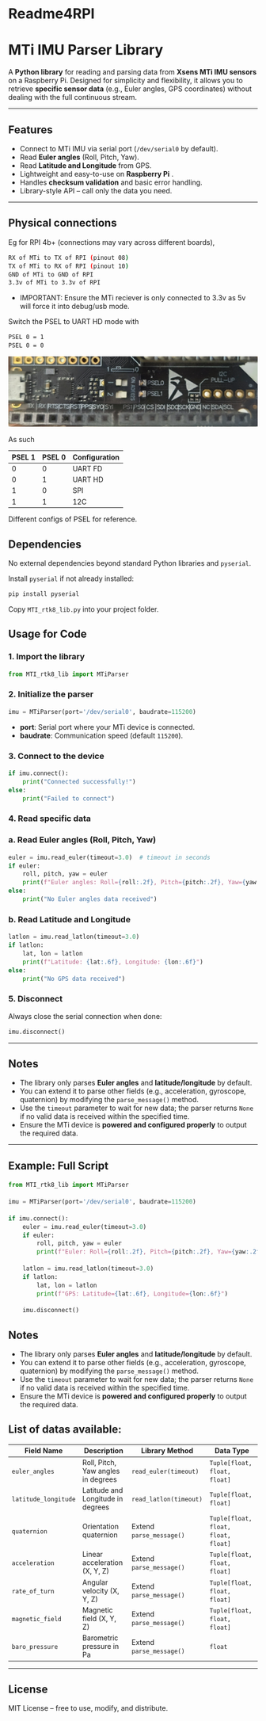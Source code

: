 # Readme4RPI

# MTi IMU Parser Library

A **Python library** for reading and parsing data from **Xsens MTi IMU sensors** on a Raspberry Pi. Designed for simplicity and flexibility, it allows you to retrieve **specific sensor data** (e.g., Euler angles, GPS coordinates) without dealing with the full continuous stream.

---

## Features

- Connect to MTi IMU via serial port (`/dev/serial0` by default).
- Read **Euler angles** (Roll, Pitch, Yaw).
- Read **Latitude and Longitude** from GPS.
- Lightweight and easy-to-use on **Raspberry Pi** .
- Handles **checksum validation** and basic error handling.
- Library-style API – call only the data you need.

---

## Physical connections

Eg for RPI 4b+ (connections may vary across different boards),

```bash
RX of MTi to TX of RPI (pinout 08)
TX of MTi to RX of RPI (pinout 10)
GND of MTi to GND of RPI 
3.3v of MTi to 3.3v of RPI
```

- IMPORTANT: Ensure the MTi reciever is only connected to 3.3v as 5v will force it into debug/usb mode.

Switch the PSEL to UART HD mode with

```bash
PSEL 0 = 1
PSEL 0 = 0
```

![As such](images/Image1.jpg)

As such

| PSEL 1  | PSEL 0 | Configuration |
| --- | --- | --- |
| 0 | 0 | UART FD |
| 0 | 1 | UART HD |
| 1 | 0 | SPI |
| 1 | 1 | 12C |

Different configs of PSEL for reference.

## Dependencies

No external dependencies beyond standard Python libraries and `pyserial`.

Install `pyserial` if not already installed:

```bash
pip install pyserial
```

Copy `MTI_rtk8_lib.py` into your project folder.

## Usage for Code

### 1. Import the library

```python
from MTI_rtk8_lib import MTiParser
```

### 2. Initialize the parser

```python
imu = MTiParser(port='/dev/serial0', baudrate=115200)
```

- **port**: Serial port where your MTi device is connected.
- **baudrate**: Communication speed (default `115200`).

### 3. Connect to the device

```python
if imu.connect():
    print("Connected successfully!")
else:
    print("Failed to connect")
```

### 4. Read specific data

### a. Read Euler angles (Roll, Pitch, Yaw)

```python
euler = imu.read_euler(timeout=3.0)  # timeout in seconds
if euler:
    roll, pitch, yaw = euler
    print(f"Euler angles: Roll={roll:.2f}, Pitch={pitch:.2f}, Yaw={yaw:.2f}")
else:
    print("No Euler angles data received")
```

### b. Read Latitude and Longitude

```python
latlon = imu.read_latlon(timeout=3.0)
if latlon:
    lat, lon = latlon
    print(f"Latitude: {lat:.6f}, Longitude: {lon:.6f}")
else:
    print("No GPS data received")
```

### 5. Disconnect

Always close the serial connection when done:

```python
imu.disconnect()
```

---

## Notes

- The library only parses **Euler angles** and **latitude/longitude** by default.
- You can extend it to parse other fields (e.g., acceleration, gyroscope, quaternion) by modifying the `parse_message()` method.
- Use the `timeout` parameter to wait for new data; the parser returns `None` if no valid data is received within the specified time.
- Ensure the MTi device is **powered and configured properly** to output the required data.

---

## Example: Full Script

```python
from MTI_rtk8_lib import MTiParser

imu = MTiParser(port='/dev/serial0', baudrate=115200)

if imu.connect():
    euler = imu.read_euler(timeout=3.0)
    if euler:
        roll, pitch, yaw = euler
        print(f"Euler: Roll={roll:.2f}, Pitch={pitch:.2f}, Yaw={yaw:.2f}")

    latlon = imu.read_latlon(timeout=3.0)
    if latlon:
        lat, lon = latlon
        print(f"GPS: Latitude={lat:.6f}, Longitude={lon:.6f}")

    imu.disconnect()

```

## Notes

- The library only parses **Euler angles** and **latitude/longitude** by default.
- You can extend it to parse other fields (e.g., acceleration, gyroscope, quaternion) by modifying the `parse_message()` method.
- Use the `timeout` parameter to wait for new data; the parser returns `None` if no valid data is received within the specified time.
- Ensure the MTi device is **powered and configured properly** to output the required data.

## List of datas available:

| Field Name | Description | Library Method | Data Type |
| --- | --- | --- | --- |
| `euler_angles` | Roll, Pitch, Yaw angles in degrees | `read_euler(timeout)` | `Tuple[float, float, float]` |
| `latitude_longitude` | Latitude and Longitude in degrees | `read_latlon(timeout)` | `Tuple[float, float]` |
| `quaternion` | Orientation quaternion | Extend `parse_message()` | `Tuple[float, float, float, float]` |
| `acceleration` | Linear acceleration (X, Y, Z) | Extend `parse_message()` | `Tuple[float, float, float]` |
| `rate_of_turn` | Angular velocity (X, Y, Z) | Extend `parse_message()` | `Tuple[float, float, float]` |
| `magnetic_field` | Magnetic field (X, Y, Z) | Extend `parse_message()` | `Tuple[float, float, float]` |
| `baro_pressure` | Barometric pressure in Pa | Extend `parse_message()` | `float` |

---

## License

MIT License – free to use, modify, and distribute.
